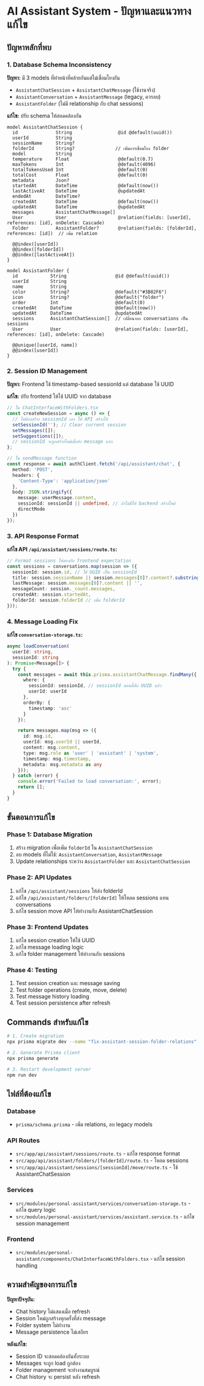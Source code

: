 # AI Assistant System - ปัญหาและแนวทางแก้ไข

## ปัญหาหลักที่พบ

### 1. Database Schema Inconsistency

**ปัญหา:** มี 3 models ที่ทำหน้าที่คล้ายกันแต่ไม่เชื่อมโยงกัน
- `AssistantChatSession` + `AssistantChatMessage` (ใช้งานจริง)
- `AssistantConversation` + `AssistantMessage` (legacy, ควรลบ)
- `AssistantFolder` (ไม่มี relationship กับ chat sessions)

**แก้ไข:** ปรับ schema ให้สอดคล้องกัน

```prisma
model AssistantChatSession {
  id              String                 @id @default(uuid())
  userId          String
  sessionName     String?
  folderId        String?               // เพิ่มการเชื่อมโยง folder
  model           String
  temperature     Float                  @default(0.7)
  maxTokens       Int                    @default(4096)
  totalTokensUsed Int                    @default(0)
  totalCost       Float                  @default(0)
  metadata        Json?
  startedAt       DateTime               @default(now())
  lastActiveAt    DateTime               @updatedAt
  endedAt         DateTime?
  createdAt       DateTime               @default(now())
  updatedAt       DateTime               @updatedAt
  messages        AssistantChatMessage[]
  User            User                   @relation(fields: [userId], references: [id], onDelete: Cascade)
  Folder          AssistantFolder?       @relation(fields: [folderId], references: [id])  // เพิ่ม relation
  
  @@index([userId])
  @@index([folderId])
  @@index([lastActiveAt])
}

model AssistantFolder {
  id            String                  @id @default(uuid())
  userId        String
  name          String
  color         String?                 @default("#3B82F6")
  icon          String?                 @default("folder")
  order         Int                     @default(0)
  createdAt     DateTime                @default(now())
  updatedAt     DateTime                @updatedAt
  sessions      AssistantChatSession[]  // เปลี่ยนจาก conversations เป็น sessions
  User          User                    @relation(fields: [userId], references: [id], onDelete: Cascade)

  @@unique([userId, name])
  @@index([userId])
}
```

### 2. Session ID Management

**ปัญหา:** Frontend ใช้ timestamp-based sessionId แต่ database ใช้ UUID

**แก้ไข:** ปรับ frontend ให้ใช้ UUID จาก database

```typescript
// ใน ChatInterfaceWithFolders.tsx
const createNewSession = async () => {
  // ไม่ต้องสร้าง sessionId เอง ให้ API สร้างให้
  setSessionId(''); // Clear current session
  setMessages([]);
  setSuggestions([]);
  // sessionId จะถูกสร้างใหม่เมื่อส่ง message แรก
};

// ใน sendMessage function
const response = await authClient.fetch('/api/assistant/chat', {
  method: 'POST',
  headers: {
    'Content-Type': 'application/json'
  },
  body: JSON.stringify({
    message: userMessage.content,
    sessionId: sessionId || undefined, // ถ้าไม่มีให้ backend สร้างใหม่
    directMode
  })
});
```

### 3. API Response Format

**แก้ไข API `/api/assistant/sessions/route.ts`:**

```typescript
// Format sessions ให้ตรงกับ frontend expectation
const sessions = conversations.map(session => ({
  sessionId: session.id, // ใช้ UUID เป็น sessionId
  title: session.sessionName || session.messages[0]?.content?.substring(0, 50) || 'New Chat',
  lastMessage: session.messages[0]?.content || '',
  messageCount: session._count.messages,
  createdAt: session.startedAt,
  folderId: session.folderId // เพิ่ม folderId
}));
```

### 4. Message Loading Fix

**แก้ไข `conversation-storage.ts`:**

```typescript
async loadConversation(
  userId: string,
  sessionId: string
): Promise<Message[]> {
  try {
    const messages = await this.prisma.assistantChatMessage.findMany({
      where: {
        sessionId: sessionId, // sessionId ตอนนี้คือ UUID แล้ว
        userId: userId
      },
      orderBy: {
        timestamp: 'asc'
      }
    });

    return messages.map(msg => ({
      id: msg.id,
      userId: msg.userId || userId,
      content: msg.content,
      type: msg.role as 'user' | 'assistant' | 'system',
      timestamp: msg.timestamp,
      metadata: msg.metadata as any
    }));
  } catch (error) {
    console.error('Failed to load conversation:', error);
    return [];
  }
}
```

## ขั้นตอนการแก้ไข

### Phase 1: Database Migration
1. สร้าง migration เพื่อเพิ่ม `folderId` ใน `AssistantChatSession`
2. ลบ models ที่ไม่ใช้: `AssistantConversation`, `AssistantMessage`
3. Update relationships ระหว่าง `AssistantFolder` และ `AssistantChatSession`

### Phase 2: API Updates
1. แก้ไข `/api/assistant/sessions` ให้ส่ง folderId
2. แก้ไข `/api/assistant/folders/[folderId]` ให้โหลด sessions แทน conversations
3. แก้ไข session move API ให้ทำงานกับ AssistantChatSession

### Phase 3: Frontend Updates
1. แก้ไข session creation ให้ใช้ UUID
2. แก้ไข message loading logic
3. แก้ไข folder management ให้ทำงานกับ sessions

### Phase 4: Testing
1. Test session creation และ message saving
2. Test folder operations (create, move, delete)
3. Test message history loading
4. Test session persistence after refresh

## Commands สำหรับแก้ไข

```bash
# 1. Create migration
npx prisma migrate dev --name "fix-assistant-session-folder-relations"

# 2. Generate Prisma client
npx prisma generate

# 3. Restart development server
npm run dev
```

## ไฟล์ที่ต้องแก้ไข

### Database
- `prisma/schema.prisma` - เพิ่ม relations, ลบ legacy models

### API Routes
- `src/app/api/assistant/sessions/route.ts` - แก้ไข response format
- `src/app/api/assistant/folders/[folderId]/route.ts` - โหลด sessions
- `src/app/api/assistant/sessions/[sessionId]/move/route.ts` - ใช้ AssistantChatSession

### Services
- `src/modules/personal-assistant/services/conversation-storage.ts` - แก้ไข query logic
- `src/modules/personal-assistant/services/assistant.service.ts` - แก้ไข session management

### Frontend
- `src/modules/personal-assistant/components/ChatInterfaceWithFolders.tsx` - แก้ไข session handling

## ความสำคัญของการแก้ไข

**ปัญหาปัจจุบัน:**
- Chat history ไม่แสดงเมื่อ refresh
- Session ใหม่ถูกสร้างทุกครั้งที่ส่ง message
- Folder system ไม่ทำงาน
- Message persistence ไม่เสถียร

**หลังแก้ไข:**
- Session ID จะสอดคล้องกันทั้งระบบ
- Messages จะถูก load ถูกต้อง
- Folder management จะทำงานสมบูรณ์
- Chat history จะ persist หลัง refresh